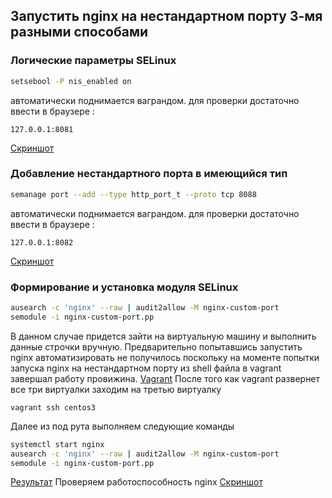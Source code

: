 ## Запустить nginx на нестандартном порту 3-мя разными способами
### Логические параметры SELinux
```bash
setsebool -P nis_enabled on
```
автоматически поднимается ваграндом.
для проверки достаточно ввести в браузере : 
```
127.0.0.1:8081
```
[Скриншот](https://github.com/MelnikovAlexey/vagrant/blob/hw-3/part1/nginxV1.png)
### Добавление нестандартного порта в имеющийся тип
```bash
semanage port --add --type http_port_t --proto tcp 8088
```
автоматически поднимается ваграндом.
для проверки достаточно ввести в браузере : 
```
127.0.0.1:8082
```
[Скриншот](https://github.com/MelnikovAlexey/vagrant/blob/hw-3/part1/nginxV2.png)
### Формирование и установка модуля SELinux
```bash
ausearch -c 'nginx' --raw | audit2allow -M nginx-custom-port
semodule -i nginx-custom-port.pp
```
В данном случае придется зайти на виртуальную машину и выполнить данные строчки вручную. Предварительно попытавшись запустить nginx
автоматизировать не получилось поскольку на моменте попытки запуска nginx на нестандартном порту из shell файла в vagrant завершал работу провижина.
[Vagrant](https://github.com/MelnikovAlexey/vagrant/blob/hw-3/part1/nginxV3_autocrash.png)
После того как vagrant развернет все три виртуалки заходим на третью виртуалку 
```
vagrant ssh centos3
``` 
Далее из под рута выполняем следующие команды
```bash 
systemctl start nginx
ausearch -c 'nginx' --raw | audit2allow -M nginx-custom-port
semodule -i nginx-custom-port.pp
```
[Результат](https://github.com/MelnikovAlexey/vagrant/blob/hw-3/part1/nginxV3_result.png)
Проверяем работоспособность nginx
[Скриншот](https://github.com/MelnikovAlexey/vagrant/blob/hw-3/part1/nginxV3.png)

